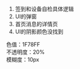 1. 签到和设备自检具体逻辑  
1. UI的弹窗    
1. 首页消息的详情页     
1. UI的阴影颜色没找到   

色值：1F78FF   
不透明度：20%    
模糊度：10px    